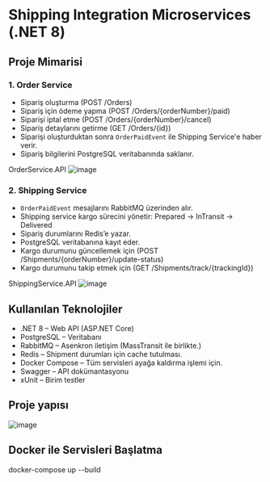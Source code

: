 # Shipping Integration Microservices (.NET 8)
## Proje Mimarisi
### 1. Order Service
- Sipariş oluşturma (POST /Orders)
- Sipariş için ödeme yapma (POST /Orders/{orderNumber}/paid)
- Siparişi iptal etme (POST /Orders/{orderNumber}/cancel)
- Sipariş detaylarını getirme (GET /Orders/{id})
- Siparişi oluşturduktan sonra `OrderPaidEvent` ile Shipping Service'e haber verir.
- Sipariş bilgilerini PostgreSQL veritabanında saklanır.

OrderService.API
![image](https://github.com/user-attachments/assets/aebc628e-225e-4d65-98eb-ddbf611c0c24)

### 2. Shipping Service
- `OrderPaidEvent` mesajlarını RabbitMQ üzerinden alır.
- Shipping service kargo sürecini yönetir: Prepared → InTransit → Delivered
- Sipariş durumlarını Redis’e yazar.
- PostgreSQL veritabanına kayıt eder.
- Kargo durumunu güncellemek için (POST /Shipments/{orderNumber}/update-status)
- Kargo durumunu takip etmek için (GET /Shipments/track/{trackingId})

ShippingService.API
![image](https://github.com/user-attachments/assets/8e3f76ba-4b68-4714-af58-882027c2eddc)


## Kullanılan Teknolojiler
- .NET 8 – Web API (ASP.NET Core)
- PostgreSQL – Veritabanı
- RabbitMQ – Asenkron iletişim (MassTransit ile birlikte.)
- Redis – Shipment durumları için cache tutulması.
- Docker Compose – Tüm servisleri ayağa kaldırma işlemi için.
- Swagger – API dokümantasyonu
- xUnit – Birim testler

## Proje yapısı
![image](https://github.com/user-attachments/assets/49d8f00a-8f84-4e86-a7a7-4fa46ea9c09f)


## Docker ile Servisleri Başlatma
docker-compose up --build
